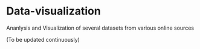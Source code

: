 # Data-visualization
Ananlysis and Visualization of several datasets from various online sources 

(To be updated continuously)
